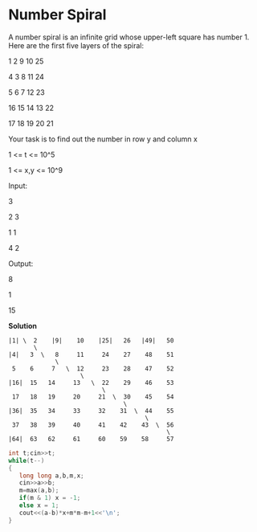 # Number Spiral

A number spiral is an infinite grid whose upper-left square has number 1. Here are the first five layers of the spiral:


1    2    9    10    25   
              
4    3    8    11    24   
              
5    6    7    12    23   

16   15   14   13    22  

17   18   19   20    21   
  

Your task is to find out the number in row y and column x

1 <= t <= 10^5

1 <= x,y <= 10^9

Input:

3
  
2 3
  
1 1
  
4 2

Output:

8
  
1
  
15


**Solution**
```
|1| \  2    |9|    10    |25|   26   |49|   50
       \      
|4|   3  \   8     11     24    27    48    51
             \  
 5    6     7   \  12     23    28    47    52
                    \
|16|  15   14     13   \  22    29    46    53
                          \
 17   18   19     20     21  \  30    45    54
                                \
|36|  35   34     33     32    31  \  44    55
                                      \
 37   38   39     40     41    42    43  \  56
                                            \
|64|  63   62     61     60    59    58     57
```
```cpp
int t;cin>>t;
while(t--)
{
   long long a,b,m,x;
   cin>>a>>b;
   m=max(a,b);
   if(m & 1) x = -1;
   else x = 1;
   cout<<(a-b)*x+m*m-m+1<<'\n';
}
```
